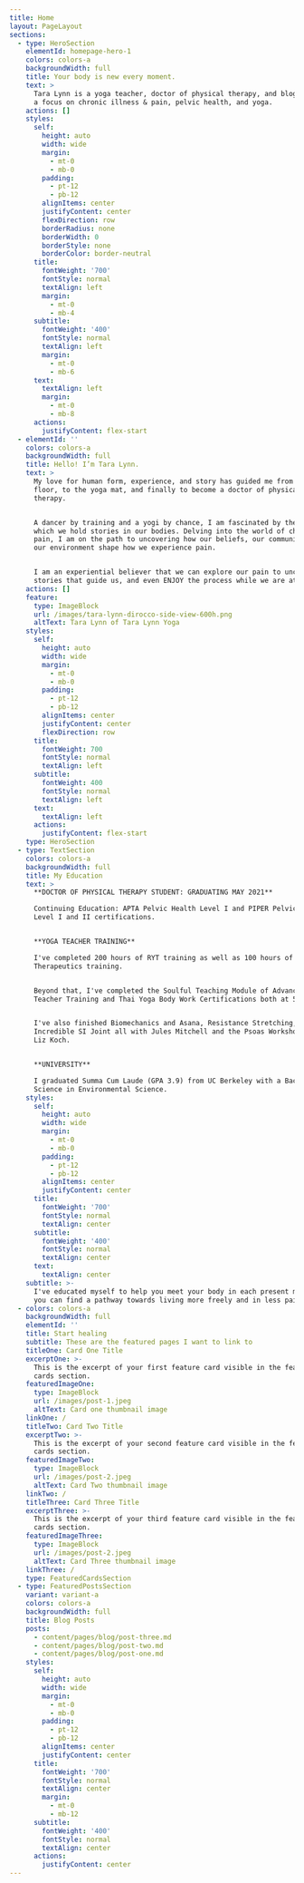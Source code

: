 ```yaml
---
title: Home
layout: PageLayout
sections:
  - type: HeroSection
    elementId: homepage-hero-1
    colors: colors-a
    backgroundWidth: full
    title: Your body is new every moment.
    text: >
      Tara Lynn is a yoga teacher, doctor of physical therapy, and blogger with
      a focus on chronic illness & pain, pelvic health, and yoga.
    actions: []
    styles:
      self:
        height: auto
        width: wide
        margin:
          - mt-0
          - mb-0
        padding:
          - pt-12
          - pb-12
        alignItems: center
        justifyContent: center
        flexDirection: row
        borderRadius: none
        borderWidth: 0
        borderStyle: none
        borderColor: border-neutral
      title:
        fontWeight: '700'
        fontStyle: normal
        textAlign: left
        margin:
          - mt-0
          - mb-4
      subtitle:
        fontWeight: '400'
        fontStyle: normal
        textAlign: left
        margin:
          - mt-0
          - mb-6
      text:
        textAlign: left
        margin:
          - mt-0
          - mb-8
      actions:
        justifyContent: flex-start
  - elementId: ''
    colors: colors-a
    backgroundWidth: full
    title: Hello! I’m Tara Lynn.
    text: >
      My love for human form, experience, and story has guided me from the dance
      floor, to the yoga mat, and finally to become a doctor of physical
      therapy.


      A dancer by training and a yogi by chance, I am fascinated by the ways in
      which we hold stories in our bodies. Delving into the world of chronic
      pain, I am on the path to uncovering how our beliefs, our community, and
      our environment shape how we experience pain.


      I am an experiential believer that we can explore our pain to uncover the
      stories that guide us, and even ENJOY the process while we are at it!
    actions: []
    feature:
      type: ImageBlock
      url: /images/tara-lynn-dirocco-side-view-600h.png
      altText: Tara Lynn of Tara Lynn Yoga
    styles:
      self:
        height: auto
        width: wide
        margin:
          - mt-0
          - mb-0
        padding:
          - pt-12
          - pb-12
        alignItems: center
        justifyContent: center
        flexDirection: row
      title:
        fontWeight: 700
        fontStyle: normal
        textAlign: left
      subtitle:
        fontWeight: 400
        fontStyle: normal
        textAlign: left
      text:
        textAlign: left
      actions:
        justifyContent: flex-start
    type: HeroSection
  - type: TextSection
    colors: colors-a
    backgroundWidth: full
    title: My Education
    text: >
      **DOCTOR OF PHYSICAL THERAPY STUDENT: GRADUATING MAY 2021**

      Continuing Education: APTA Pelvic Health Level I and PIPER Pelvic Health
      Level I and II certifications.


      **YOGA TEACHER TRAINING**

      I've completed 200 hours of RYT training as well as 100 hours of Yoga
      Therapeutics training.


      Beyond that, I've completed the Soulful Teaching Module of Advanced Yoga
      Teacher Training and Thai Yoga Body Work Certifications both at 50 hours.


      I've also finished Biomechanics and Asana, Resistance Stretching, and The
      Incredible SI Joint all with Jules Mitchell and the Psoas Workshop with
      Liz Koch.


      **UNIVERSITY**

      I graduated Summa Cum Laude (GPA 3.9) from UC Berkeley with a Bachelors of
      Science in Environmental Science.
    styles:
      self:
        height: auto
        width: wide
        margin:
          - mt-0
          - mb-0
        padding:
          - pt-12
          - pb-12
        alignItems: center
        justifyContent: center
      title:
        fontWeight: '700'
        fontStyle: normal
        textAlign: center
      subtitle:
        fontWeight: '400'
        fontStyle: normal
        textAlign: center
      text:
        textAlign: center
    subtitle: >-
      I've educated myself to help you meet your body in each present moment, so
      you can find a pathway towards living more freely and in less pain.
  - colors: colors-a
    backgroundWidth: full
    elementId: ''
    title: Start healing
    subtitle: These are the featured pages I want to link to
    titleOne: Card One Title
    excerptOne: >-
      This is the excerpt of your first feature card visible in the featured
      cards section.
    featuredImageOne:
      type: ImageBlock
      url: /images/post-1.jpeg
      altText: Card one thumbnail image
    linkOne: /
    titleTwo: Card Two Title
    excerptTwo: >-
      This is the excerpt of your second feature card visible in the featured
      cards section.
    featuredImageTwo:
      type: ImageBlock
      url: /images/post-2.jpeg
      altText: Card Two thumbnail image
    linkTwo: /
    titleThree: Card Three Title
    excerptThree: >-
      This is the excerpt of your third feature card visible in the featured
      cards section.
    featuredImageThree:
      type: ImageBlock
      url: /images/post-2.jpeg
      altText: Card Three thumbnail image
    linkThree: /
    type: FeaturedCardsSection
  - type: FeaturedPostsSection
    variant: variant-a
    colors: colors-a
    backgroundWidth: full
    title: Blog Posts
    posts:
      - content/pages/blog/post-three.md
      - content/pages/blog/post-two.md
      - content/pages/blog/post-one.md
    styles:
      self:
        height: auto
        width: wide
        margin:
          - mt-0
          - mb-0
        padding:
          - pt-12
          - pb-12
        alignItems: center
        justifyContent: center
      title:
        fontWeight: '700'
        fontStyle: normal
        textAlign: center
        margin:
          - mt-0
          - mb-12
      subtitle:
        fontWeight: '400'
        fontStyle: normal
        textAlign: center
      actions:
        justifyContent: center
---
```

